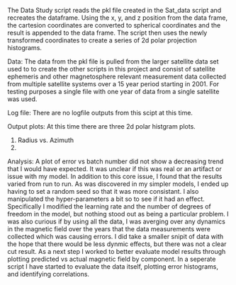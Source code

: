 


The Data Study script reads the pkl file created in the Sat_data script and recreates the dataframe. Using the x, y, and z position from the data frame, the cartesion coordinates are converted to spherical coordinates and the result is appended to the data frame. The script then uses the newly transformed coordinates to create a series of 2d polar projection histograms. 

Data: The data from the pkl file is pulled from the larger satellite data set used to to create the other scripts in this project and consist of satellite ephemeris and other magnetosphere relevant measurement data collected from multiple satellite systems over a 15 year period starting in 2001. For testing purposes a single file with one year of data from a single satellite was used.

Log file: There are no logfile outputs from this scipt at this time.

Output plots: At this time there are three 2d polar histgram plots.
  1. Radius vs. Azimuth
  2. 

Analysis: A plot of error vs batch number did not show a decreasing trend that I would have expected. It was unclear if this was real or an artifact or issue with my model. In addition to this core issue, I found that the results varied from run to run. As was discovered in my simpler models, I ended up having to set a random seed so that it was more consistant. I also manipulated the hyper-parameters a bit so to see if it had an effect. Specifically I modified the learning rate and the number of degrees of freedom in the model, but nothing stood out as being a particular problem. I was also curious if by using all the data, I was averging over any dynamics in the magnetic field over the years that the data measurements were collected which was causing errors. I did take a smaller snipit of data with the hope that there would be less dynmic effects, but there was not a clear cut result. As a next step I worked to better evaluate model results through plotting predicted vs actual magnetic field by component. In a seperate script I have started to evaluate the data itself, plotting error histograms, and identifying correlations.

